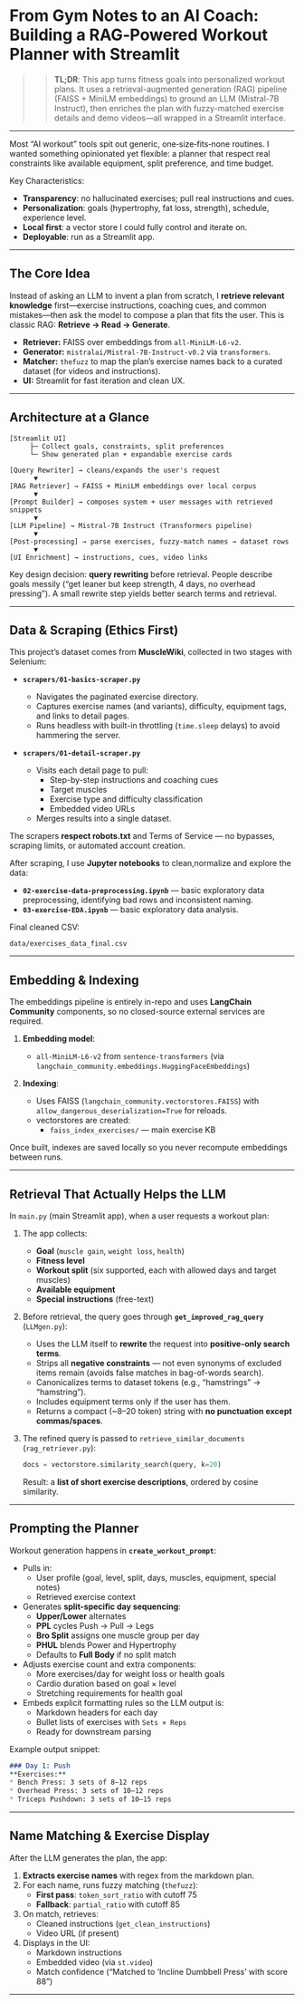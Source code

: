 # From Gym Notes to an AI Coach: Building a RAG‑Powered Workout Planner with Streamlit

> > **TL;DR**: This app turns fitness goals into personalized workout plans. It uses a retrieval-augmented generation (RAG) pipeline (FAISS + MiniLM embeddings) to ground an LLM (Mistral-7B Instruct), then enriches the plan with fuzzy-matched exercise details and demo videos—all wrapped in a Streamlit interface.

---

Most “AI workout” tools spit out generic, one‑size‑fits‑none routines. I wanted something opinionated yet flexible: a planner that respect real constraints like available equipment, split preference, and time budget. 

Key Characteristics:
- **Transparency**: no hallucinated exercises; pull real instructions and cues.
- **Personalization**: goals (hypertrophy, fat loss, strength), schedule, experience level.
- **Local first**: a vector store I could fully control and iterate on.
- **Deployable**: run as a Streamlit app.

---

## The Core Idea

Instead of asking an LLM to invent a plan from scratch, I **retrieve relevant knowledge** first—exercise instructions, coaching cues, and common mistakes—then ask the model to compose a plan that fits the user. This is classic RAG: **Retrieve → Read → Generate**.

- **Retriever:** FAISS over embeddings from `all‑MiniLM‑L6‑v2`.
- **Generator:** `mistralai/Mistral‑7B‑Instruct‑v0.2` via `transformers`.
- **Matcher:** `thefuzz` to map the plan’s exercise names back to a curated dataset (for videos and instructions).
- **UI:** Streamlit for fast iteration and clean UX.

---

## Architecture at a Glance

```
[Streamlit UI]
     ├─ Collect goals, constraints, split preferences
     └─ Show generated plan + expandable exercise cards

[Query Rewriter] → cleans/expands the user's request
      ▼
[RAG Retriever] → FAISS + MiniLM embeddings over local corpus
      ▼
[Prompt Builder] → composes system + user messages with retrieved snippets
      ▼
[LLM Pipeline] → Mistral‑7B Instruct (Transformers pipeline)
      ▼
[Post‑processing] → parse exercises, fuzzy‑match names → dataset rows
      ▼
[UI Enrichment] → instructions, cues, video links
```

Key design decision: **query rewriting** before retrieval. People describe goals messily (“get leaner but keep strength, 4 days, no overhead pressing”). A small rewrite step yields better search terms and retrieval.

---

## Data & Scraping (Ethics First)

This project’s dataset comes from **MuscleWiki**, collected in two stages with Selenium:

- **`scrapers/01-basics-scraper.py`**
  - Navigates the paginated exercise directory.
  - Captures exercise names (and variants), difficulty, equipment tags, and links to detail pages.
  - Runs headless with built-in throttling (`time.sleep` delays) to avoid hammering the server.

- **`scrapers/01-detail-scraper.py`**
  - Visits each detail page to pull:
    - Step-by-step instructions and coaching cues
    - Target muscles
    - Exercise type and difficulty classification
    - Embedded video URLs
  - Merges results into a single dataset.

The scrapers **respect robots.txt** and Terms of Service — no bypasses, scraping limits, or automated account creation.

After scraping, I use **Jupyter notebooks** to clean,normalize and explore the data:

- **`02-exercise-data-preprocessing.ipynb`** — basic exploratory data preprocessing, identifying bad rows and inconsistent naming.
- **`03-exercise-EDA.ipynb`** — basic exploratory data analysis.


Final cleaned CSV:

```
data/exercises_data_final.csv
```

---

## Embedding & Indexing

The embeddings pipeline is entirely in-repo and uses **LangChain Community** components, so no closed-source external services are required.

1. **Embedding model**:
   - `all-MiniLM-L6-v2` from `sentence-transformers` (via `langchain_community.embeddings.HuggingFaceEmbeddings`)

2. **Indexing**:
   - Uses FAISS (`langchain_community.vectorstores.FAISS`) with `allow_dangerous_deserialization=True` for reloads.
   - vectorstores are created:
     - `faiss_index_exercises/` — main exercise KB


Once built, indexes are saved locally so you never recompute embeddings between runs.

---

## Retrieval That Actually Helps the LLM

In `main.py` (main Streamlit app), when a user requests a workout plan:

1. The app collects:
   - **Goal** (`muscle gain`, `weight loss`, `health`)
   - **Fitness level**
   - **Workout split** (six supported, each with allowed days and target muscles)
   - **Available equipment**
   - **Special instructions** (free-text)

2. Before retrieval, the query goes through **`get_improved_rag_query`** (`LLMgen.py`):
   - Uses the LLM itself to **rewrite** the request into **positive-only search terms**.
   - Strips all **negative constraints** — not even synonyms of excluded items remain (avoids false matches in bag-of-words search).
   - Canonicalizes terms to dataset tokens (e.g., “hamstrings” → “hamstring”).
   - Includes equipment terms only if the user has them.
   - Returns a compact (~8–20 token) string with **no punctuation except commas/spaces**.


3. The refined query is passed to `retrieve_similar_documents` (`rag_retriever.py`):
   ```python
   docs = vectorstore.similarity_search(query, k=20)
   ```
   Result: a **list of short exercise descriptions**, ordered by cosine similarity.

---


## Prompting the Planner

Workout generation happens in **`create_workout_prompt`**:

- Pulls in:
  - User profile (goal, level, split, days, muscles, equipment, special notes)
  - Retrieved exercise context
- Generates **split-specific day sequencing**:
  - **Upper/Lower** alternates
  - **PPL** cycles Push → Pull → Legs
  - **Bro Split** assigns one muscle group per day
  - **PHUL** blends Power and Hypertrophy
  - Defaults to **Full Body** if no split match
- Adjusts exercise count and extra components:
  - More exercises/day for weight loss or health goals
  - Cardio duration based on goal × level
  - Stretching requirements for health goal
- Embeds explicit formatting rules so the LLM output is:
  - Markdown headers for each day
  - Bullet lists of exercises with `Sets × Reps`
  - Ready for downstream parsing

Example output snippet:
```markdown
### Day 1: Push
**Exercises:**
* Bench Press: 3 sets of 8–12 reps
* Overhead Press: 3 sets of 10–12 reps
* Triceps Pushdown: 3 sets of 10–15 reps
```

---

## Name Matching & Exercise Display

After the LLM generates the plan, the app:

1. **Extracts exercise names** with regex from the markdown plan.
2. For each name, runs fuzzy matching (`thefuzz`):
   - **First pass**: `token_sort_ratio` with cutoff 75
   - **Fallback**: `partial_ratio` with cutoff 85
3. On match, retrieves:
   - Cleaned instructions (`get_clean_instructions`)
   - Video URL (if present)
4. Displays in the UI:
   - Markdown instructions
   - Embedded video (via `st.video`)
   - Match confidence (“Matched to ‘Incline Dumbbell Press’ with score 88”)

---
